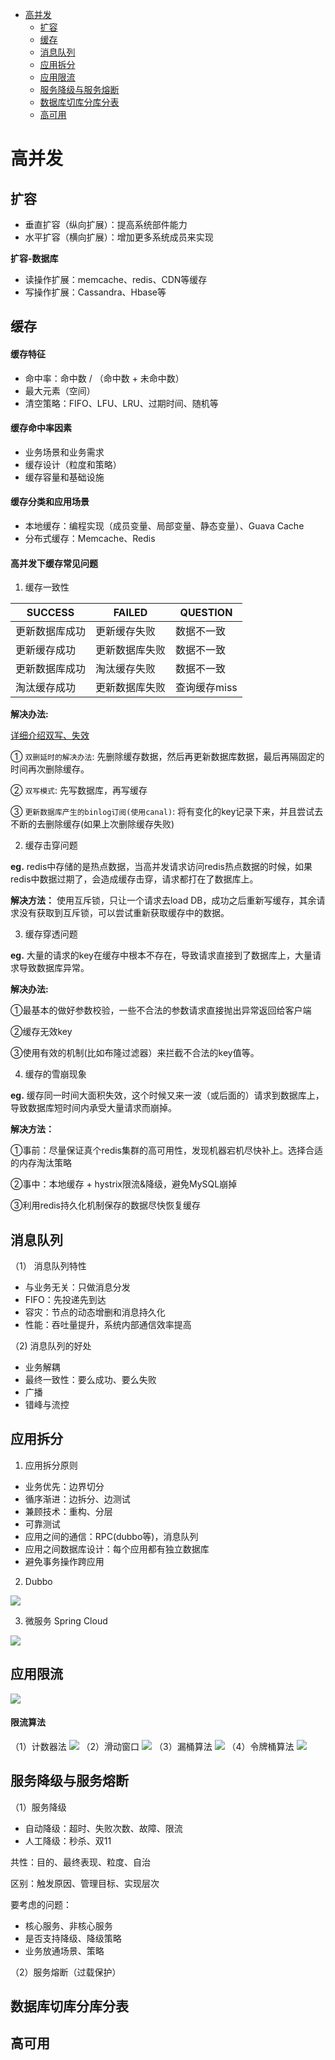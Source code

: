 <!-- GFM-TOC -->
* [高并发](#高并发)
    * [扩容](#扩容)
    * [缓存](#缓存)
    * [消息队列](#消息队列)
    * [应用拆分](#应用拆分)
    * [应用限流](#应用限流)
    * [服务降级与服务熔断](#服务降级与服务熔断)
    * [数据库切库分库分表](#数据库切库分库分表)
    * [高可用](#高可用)
<!-- GFM-TOC -->

# 高并发

## 扩容

- 垂直扩容（纵向扩展）：提高系统部件能力
- 水平扩容（横向扩展）：增加更多系统成员来实现

**扩容-数据库**
- 读操作扩展：memcache、redis、CDN等缓存
- 写操作扩展：Cassandra、Hbase等

## 缓存

#### 缓存特征
- 命中率：命中数 / （命中数 + 未命中数）
- 最大元素（空间）
- 清空策略：FIFO、LFU、LRU、过期时间、随机等

#### 缓存命中率因素
- 业务场景和业务需求
- 缓存设计（粒度和策略）
- 缓存容量和基础设施

#### 缓存分类和应用场景
- 本地缓存：编程实现（成员变量、局部变量、静态变量）、Guava Cache
- 分布式缓存：Memcache、Redis

#### 高并发下缓存常见问题

1. 缓存一致性

|SUCCESS|FAILED|QUESTION|
|-|-|-|
|更新数据库成功|更新缓存失败|数据不一致|
|更新缓存成功|更新数据库失败|数据不一致|
|更新数据库成功|淘汰缓存失败|数据不一致|
|淘汰缓存成功|更新数据库失败|查询缓存miss|

**解决办法:**

[详细介绍双写、失效](https://www.cnblogs.com/lzghyh/p/13276514.html)

① `双删延时的解决办法`: 先删除缓存数据，然后再更新数据库数据，最后再隔固定的时间再次删除缓存。

② `双写模式`: 先写数据库，再写缓存



③ `更新数据库产生的binlog订阅(使用canal)`: 将有变化的key记录下来，并且尝试去不断的去删除缓存(如果上次删除缓存失败)

2. 缓存击穿问题

**eg.** redis中存储的是热点数据，当高并发请求访问redis热点数据的时候，如果redis中数据过期了，会造成缓存击穿，请求都打在了数据库上。

**解决方法：** 使用互斥锁，只让一个请求去load DB，成功之后重新写缓存，其余请求没有获取到互斥锁，可以尝试重新获取缓存中的数据。

3. 缓存穿透问题

**eg.** 大量的请求的key在缓存中根本不存在，导致请求直接到了数据库上，大量请求导致数据库异常。

**解决办法:** 

①最基本的做好参数校验，一些不合法的参数请求直接抛出异常返回给客户端

②缓存无效key

③使用有效的机制(比如布隆过滤器）来拦截不合法的key值等。

4. 缓存的雪崩现象

**eg.** 缓存同一时间大面积失效，这个时候又来一波（或后面的）请求到数据库上，导致数据库短时间内承受大量请求而崩掉。

**解决方法：** 

①事前：尽量保证真个redis集群的高可用性，发现机器宕机尽快补上。选择合适的内存淘汰策略

②事中：本地缓存 + hystrix限流&降级，避免MySQL崩掉

③利用redis持久化机制保存的数据尽快恢复缓存

## 消息队列

（1） 消息队列特性
- 与业务无关：只做消息分发
- FIFO：先投递先到达
- 容灾：节点的动态增删和消息持久化
- 性能：吞吐量提升，系统内部通信效率提高

（2) 消息队列的好处

- 业务解耦
- 最终一致性：要么成功、要么失败
- 广播
- 错峰与流控

## 应用拆分

1. 应用拆分原则

- 业务优先：边界切分
- 循序渐进：边拆分、边测试
- 兼顾技术：重构、分层
- 可靠测试
- 应用之间的通信：RPC(dubbo等)，消息队列
- 应用之间数据库设计：每个应用都有独立数据库
- 避免事务操作跨应用

2. Dubbo
<img src="./pics/highConcurrency/dubbo.png">

3. 微服务 Spring Cloud

<img src="./pics/highConcurrency/springCloud.png">

## 应用限流

<img src="./pics/highConcurrency/limiting.png">

#### 限流算法
（1）计数器法
    <img src="./pics/highConcurrency/counter.png">
（2）滑动窗口
    <img src="./pics/highConcurrency/slidingWindow.png">
（3）漏桶算法
    <img src="./pics/highConcurrency/leakyBucket.png">
（4）令牌桶算法
    <img src="./pics/highConcurrency/tokenBucket.png">

## 服务降级与服务熔断

（1）服务降级
- 自动降级：超时、失败次数、故障、限流
- 人工降级：秒杀、双11

共性：目的、最终表现、粒度、自治

区别：触发原因、管理目标、实现层次

要考虑的问题：
- 核心服务、非核心服务
- 是否支持降级、降级策略
- 业务放通场景、策略


（2）服务熔断（过载保护）

## 数据库切库分库分表


## 高可用